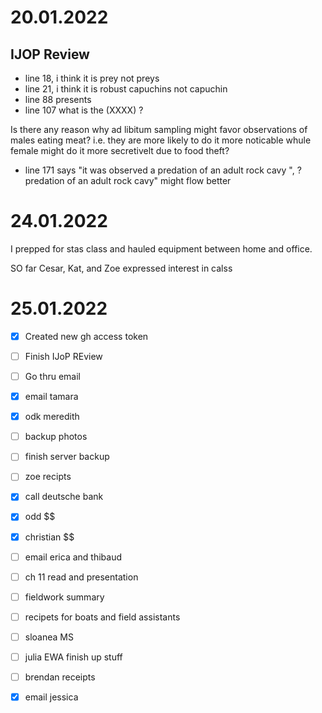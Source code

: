 # 20.01.2022

## IJOP Review
- line 18, i think it is prey not preys
- line 21, i think it is robust capuchins not capuchin
- line 88 presents
- line 107 what is the (XXXX) ?

Is there any reason why ad libitum sampling might favor observations of males eating meat? i.e. they are more likely to do it more noticable whule female might do it more secretivelt due to food theft?

- line 171 says "it was observed a predation of an adult rock cavy ", ?predation of an adult rock cavy" might flow better

# 24.01.2022
I prepped for stas class and hauled equipment between home and office.

SO far Cesar, Kat, and Zoe expressed interest in calss

# 25.01.2022
-[x] Created new gh access token
-[ ] Finish IJoP REview
-[ ] Go thru email
-[x] email tamara
-[x] odk meredith
-[ ] backup photos
-[ ] finish server backup
-[ ] zoe recipts
-[x] call deutsche bank
-[x] odd $$
-[x] christian $$
-[ ] email erica and thibaud
-[ ] ch 11 read and presentation
-[ ] fieldwork summary 
-[ ] recipets for boats and field assistants
-[ ] sloanea MS
-[ ] julia EWA finish up stuff
-[ ] brendan receipts
-[x] email jessica

